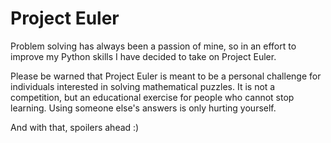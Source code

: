 # Project Euler
Problem solving has always been a passion of mine, so in an effort to improve my Python skills I have decided to take on Project Euler.

Please be warned that Project Euler is meant to be a personal challenge for individuals interested in solving mathematical puzzles. It is not a competition, but an educational exercise for people who cannot stop learning. Using someone else's answers is only hurting yourself.

And with that, spoilers ahead :)
